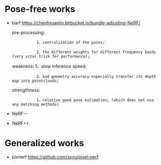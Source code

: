 # Pose-free works
+ barf https://chenhsuanlin.bitbucket.io/bundle-adjusting-NeRF/

  pre-processing: 
  
                 1、centralization of the poses;
  
                 2、the different weights for different frequency bands (very vital trick for performance);

  weakness: 
                 1、slow inference speed;
                 
                 2、bad geometry accuracy especially transfer its depth map into pointclouds;
  
  strengthness:
  
                 1、relative good pose estimation; (which does not use any matching methods)
                 
+ NeRF--
+ NeRF++

# Generalized works

+ pixnerf https://github.com/sxyu/pixel-nerf
